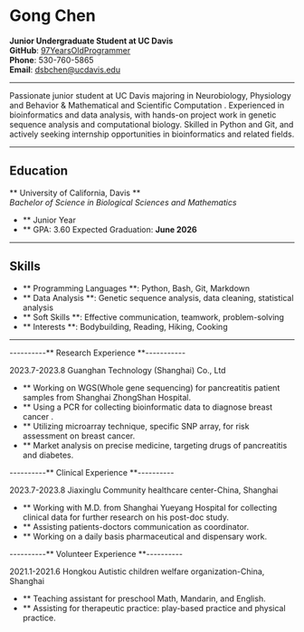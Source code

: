 #  Gong Chen 				              

**Junior Undergraduate Student at UC Davis**  
**GitHub**: [97YearsOldProgrammer](https://github.com/97YearsOldProgrammer)  
**Phone**: 530-760-5865  
**Email**: [dsbchen@ucdavis.edu](mailto:dsbchen@ucdavis.edu) 

---
Passionate junior student at UC Davis majoring in Neurobiology, Physiology and Behavior & Mathematical and Scientific Computation . Experienced in bioinformatics and data analysis, with hands-on project work in genetic sequence analysis and computational biology. Skilled in Python and Git, and actively seeking internship opportunities in bioinformatics and related fields.

---

## Education

** University of California, Davis **  
_Bachelor of Science in Biological Sciences and Mathematics_  
- ** Junior Year  
- ** GPA: 3.60
Expected Graduation: **June 2026**

---

## Skills

- ** Programming Languages **: Python, Bash, Git, Markdown
- ** Data Analysis **: Genetic sequence analysis, data cleaning, statistical analysis
- ** Soft Skills **: Effective communication, teamwork, problem-solving
- ** Interests **: Bodybuilding, Reading, Hiking, Cooking

---

----------**     Research Experience     **-----------

2023.7-2023.8 Guanghan Technology (Shanghai) Co., Ltd

- ** Working on WGS(Whole gene sequencing) for pancreatitis patient samples from Shanghai ZhongShan Hospital.  
- ** Using a PCR for collecting bioinformatic data to diagnose breast cancer .  
- ** Utilizing microarray technique, specific SNP array, for risk assessment on breast cancer.  
- ** Market analysis on precise medicine, targeting drugs of pancreatitis and diabetes.

----------**     Clinical Experience     **----------

2023.7-2023.8   Jiaxinglu Community healthcare center-China, Shanghai  

- ** Working with M.D. from Shanghai Yueyang Hospital for collecting clinical data for further research on his post-doc study.  
- ** Assisting patients-doctors communication as coordinator.  
- ** Working on a daily basis pharmaceutical and dispensary work.

----------**     Volunteer Experience    **----------

2021.1-2021.6 Hongkou Autistic children welfare organization-China, Shanghai

- ** Teaching assistant for preschool Math, Mandarin, and English.   
- ** Assisting for therapeutic practice: play-based practice and physical practice.
